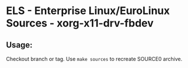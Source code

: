 # ELS - Enterprise Linux/EuroLinux Sources - xorg-x11-drv-fbdev
 
## Usage:
  Checkout branch or tag. Use `make sources` to recreate  SOURCE0 archive.

